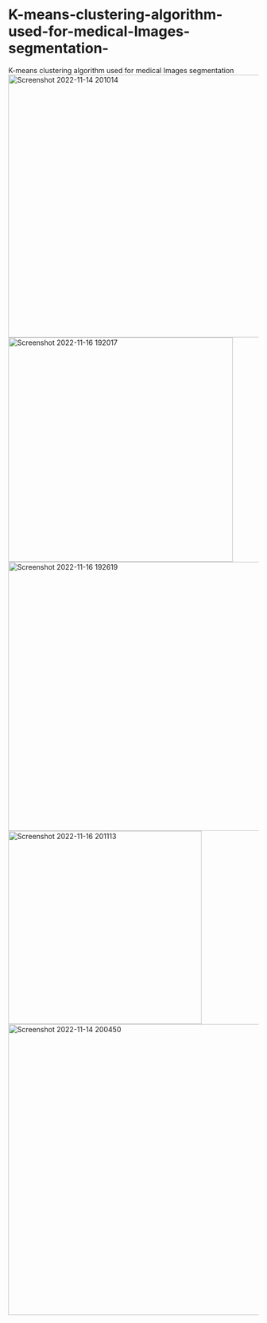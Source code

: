 # K-means-clustering-algorithm-used-for-medical-Images-segmentation-
K-means clustering algorithm used for medical Images segmentation 
<img width="529" alt="Screenshot 2022-11-14 201014" src="https://user-images.githubusercontent.com/29564698/220005286-a800c8d4-b098-46dd-a610-2096951ddff7.png">
<img width="452" alt="Screenshot 2022-11-16 192017" src="https://user-images.githubusercontent.com/29564698/220005291-e9b1d3bb-f975-4682-a4d2-5563ef894488.png">
<img width="542" alt="Screenshot 2022-11-16 192619" src="https://user-images.githubusercontent.com/29564698/220005293-313ccbcc-ba13-4355-91bc-551dcc0e1035.png">
<img width="389" alt="Screenshot 2022-11-16 201113" src="https://user-images.githubusercontent.com/29564698/220005295-821e8e49-e310-461c-ba04-a8f3e25d657f.png">
<img width="586" alt="Screenshot 2022-11-14 200450" src="https://user-images.githubusercontent.com/29564698/220005297-c8973230-b965-415c-9579-35537dee71fb.png">
